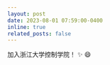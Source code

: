 ```yaml
---
layout: post
date: 2023-08-01 07:59:00-0400
inline: true
related_posts: false
---
```


加入浙江大学控制学院！ :sparkles: :smile:
